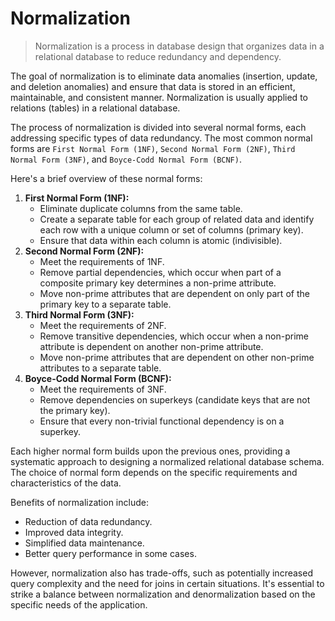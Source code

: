 # Normalization

> Normalization is a process in database design that organizes data in a relational database to reduce redundancy and dependency. 

The goal of normalization is to eliminate data anomalies (insertion, update, and deletion anomalies) and ensure that data is stored in an efficient, maintainable, and consistent manner. Normalization is usually applied to relations (tables) in a relational database.

The process of normalization is divided into several normal forms, each addressing specific types of data redundancy. The most common normal forms are `First Normal Form (1NF)`, `Second Normal Form (2NF)`, `Third Normal Form (3NF)`, and `Boyce-Codd Normal Form (BCNF)`.

Here's a brief overview of these normal forms:

1. **First Normal Form (1NF):**
    - Eliminate duplicate columns from the same table.
    - Create a separate table for each group of related data and identify each row with a unique column or set of columns (primary key).
    - Ensure that data within each column is atomic (indivisible).
2. **Second Normal Form (2NF):**
    - Meet the requirements of 1NF.
    - Remove partial dependencies, which occur when part of a composite primary key determines a non-prime attribute.
    - Move non-prime attributes that are dependent on only part of the primary key to a separate table.
3. **Third Normal Form (3NF):**
    - Meet the requirements of 2NF.
    - Remove transitive dependencies, which occur when a non-prime attribute is dependent on another non-prime attribute.
    - Move non-prime attributes that are dependent on other non-prime attributes to a separate table.
4. **Boyce-Codd Normal Form (BCNF):**
    - Meet the requirements of 3NF.
    - Remove dependencies on superkeys (candidate keys that are not the primary key).
    - Ensure that every non-trivial functional dependency is on a superkey.

Each higher normal form builds upon the previous ones, providing a systematic approach to designing a normalized relational database schema. The choice of normal form depends on the specific requirements and characteristics of the data.

Benefits of normalization include:

- Reduction of data redundancy.
- Improved data integrity.
- Simplified data maintenance.
- Better query performance in some cases.

However, normalization also has trade-offs, such as potentially increased query complexity and the need for joins in certain situations. It's essential to strike a balance between normalization and denormalization based on the specific needs of the application.